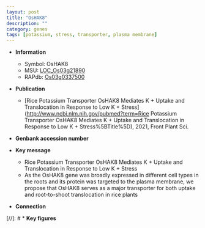 ```yaml
---
layout: post
title: "OsHAK8"
description: ""
category: genes
tags: [potassium, stress, transporter, plasma membrane]
---
```


* **Information**  
    + Symbol: OsHAK8  
    + MSU: [LOC_Os03g21890](http://rice.uga.edu/cgi-bin/ORF_infopage.cgi?orf=LOC_Os03g21890)  
    + RAPdb: [Os03g0337500](http://rapdb.dna.affrc.go.jp/viewer/gbrowse_details/irgsp1?name=Os03g0337500)  

* **Publication**  
    + [Rice Potassium Transporter OsHAK8 Mediates K + Uptake and Translocation in Response to Low K + Stress](http://www.ncbi.nlm.nih.gov/pubmed?term=Rice Potassium Transporter OsHAK8 Mediates K + Uptake and Translocation in Response to Low K + Stress%5BTitle%5D), 2021, Front Plant Sci.

* **Genbank accession number**  

* **Key message**  
    + Rice Potassium Transporter OsHAK8 Mediates K + Uptake and Translocation in Response to Low K + Stress
    + As the OsHAK8 gene was broadly expressed in different cell types in the roots and its protein was targeted to the plasma membrane, we propose that OsHAK8 serves as a major transporter for both uptake and root-to-shoot translocation in rice plants

* **Connection**  

[//]: # * **Key figures**  


